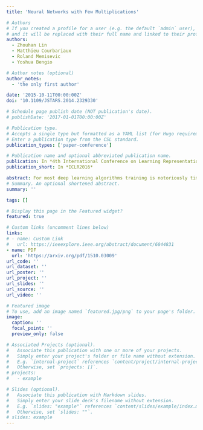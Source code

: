 ```yaml
---
title: 'Neural Networks with Few Multiplications'

# Authors
# If you created a profile for a user (e.g. the default `admin` user), write the username (folder name) here
# and it will be replaced with their full name and linked to their profile.
authors:
  - Zhouhan Lin
  - Matthieu Courbariaux
  - Roland Memisevic
  - Yoshua Bengio

# Author notes (optional)
author_notes:
  - 'the only first author'

date: '2015-10-11T00:00:00Z'
doi: '10.1109/JSTARS.2014.2329330'

# Schedule page publish date (NOT publication's date).
# publishDate: '2017-01-01T00:00:00Z'

# Publication type.
# Accepts a single type but formatted as a YAML list (for Hugo requirements).
# Enter a publication type from the CSL standard.
publication_types: ['paper-conference']

# Publication name and optional abbreviated publication name.
publication: In *4th International Conference on Learning Representations*
publication_short: In *ICLR2016*

abstract: For most deep learning algorithms training is notoriously time consuming. Since most of the computation in training neural networks is typically spent on floating point multiplications, we investigate an approach to training that eliminates the need for most of these. Our method consists of two parts: First we stochastically binarize weights to convert multiplications involved in computing hidden states to sign changes. Second, while back-propagating error derivatives, in addition to binarizing the weights, we quantize the representations at each layer to convert the remaining multiplications into binary shifts. Experimental results across 3 popular datasets (MNIST, CIFAR10, SVHN) show that this approach not only does not hurt classification performance but can result in even better performance than standard stochastic gradient descent training, paving the way to fast, hardware-friendly training of neural networks.
# Summary. An optional shortened abstract.
summary: ''

tags: []

# Display this page in the Featured widget?
featured: true

# Custom links (uncomment lines below)
links:
# - name: Custom Link
#   url: https://ieeexplore.ieee.org/abstract/document/6844831
- name: PDF
  url: 'https://arxiv.org/pdf/1510.03009'
url_code: ''
url_dataset: ''
url_poster: ''
url_project: ''
url_slides: ''
url_source: ''
url_video: ''

# Featured image
# To use, add an image named `featured.jpg/png` to your page's folder.
image:
  caption: ''
  focal_point: ''
  preview_only: false

# Associated Projects (optional).
#   Associate this publication with one or more of your projects.
#   Simply enter your project's folder or file name without extension.
#   E.g. `internal-project` references `content/project/internal-project/index.md`.
#   Otherwise, set `projects: []`.
# projects:
#   - example

# Slides (optional).
#   Associate this publication with Markdown slides.
#   Simply enter your slide deck's filename without extension.
#   E.g. `slides: "example"` references `content/slides/example/index.md`.
#   Otherwise, set `slides: ""`.
# slides: example
---
```


<!-- # {{% callout note %}}
# Click the _Cite_ button above to demo the feature to enable visitors to import publication metadata into their reference management software.
# {{% /callout %}}

# {{% callout note %}}
# Create your slides in Markdown - click the _Slides_ button to check out the example.
# {{% /callout %}}

# Add the publication's **full text** or **supplementary notes** here. You can use rich formatting such as including [code, math, and images](https://docs.hugoblox.com/content/writing-markdown-latex/). -->
